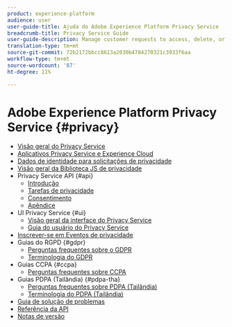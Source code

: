 ```yaml
---
product: experience-platform
audience: user
user-guide-title: Ajuda do Adobe Experience Platform Privacy Service
breadcrumb-title: Privacy Service Guide
user-guide-description: Manage customer requests to access, delete, or provide consent for the use of their personal data, facilitating automated compliance with legal privacy regulations like GDPR and CCPA.
translation-type: tm+mt
source-git-commit: 72b2172bbcc8613a2030b4784270321c3933f6aa
workflow-type: tm+mt
source-wordcount: '87'
ht-degree: 11%

---
```



# Adobe Experience Platform Privacy Service {#privacy}

* [Visão geral do Privacy Service](home.md)
* [Aplicativos Privacy Service e Experience Cloud](experience-cloud-apps.md)
* [Dados de identidade para solicitações de privacidade](identity-data.md)
* [Visão geral da Biblioteca JS de privacidade](js-library.md)
* Privacy Service API {#api}
   * [Introdução](api/getting-started.md)
   * [Tarefas de privacidade](api/privacy-jobs.md)
   * [Consentimento](api/consent.md)
   * [Apêndice](api/appendix.md)
* UI Privacy Service {#ui}
   * [Visão geral da interface do Privacy Service](ui/overview.md)
   * [Guia do usuário do Privacy Service](ui/user-guide.md)
* [Inscrever-se em Eventos de privacidade](privacy-events.md)
* Guias do RGPD {#gdpr}
   * [Perguntas frequentes sobre o GDPR](gdpr/faq.md)
   * [Terminologia do GDPR](gdpr/terminology.md)
* Guias CCPA {#ccpa}
   * [Perguntas frequentes sobre CCPA](ccpa/faq.md)
* Guias PDPA (Tailândia) {#pdpa-tha}
   * [Perguntas frequentes sobre PDPA (Tailândia)](./pdpa-tha/faq.md)
   * [Terminologia do PDPA (Tailândia)](./pdpa-tha/terminology.md)
* [Guia de solução de problemas](troubleshooting-guide.md)
* [Referência da API](https://www.adobe.io/apis/experienceplatform/home/api-reference.html#!acpdr/swagger-specs/privacy-service.yaml)
* [Notas de versão](release-notes.md)

